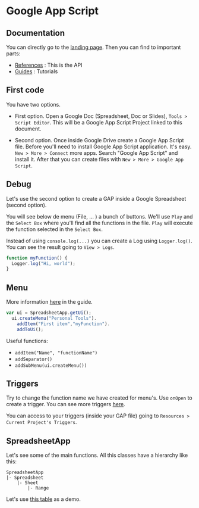 # Google App Script

## Documentation

You can directly go to the [landing page](https://developers.google.com/apps-script/?hl=en). Then you can find to important parts:
- [References](https://developers.google.com/apps-script/reference/) : This is the API
- [Guides](https://developers.google.com/apps-script/overview) : Tutorials 

## First code

You have two options.

- First option. Open a Google Doc (Spreadsheet, Doc or Slides), `Tools > Script Editor`. This will be a Google App Script Project linked to this document.

- Second option. Once inside Google Drive create a Google App Script file. Before you'll need to install Google App Script application. It's easy. `New > More > Connect` more apps. Search "Google App Script" and install it. After that you can create files with `New > More > Google App Script`.  

## Debug 

Let's use the second option to create a GAP inside a Google Spreadsheet (second option).

You will see below de menu (File, ... ) a bunch of buttons. We'll use `Play` and the `Select Box` where you'll find all the functions in the file. `Play` will execute the function selected in the `Select Box`. 

Instead of using ``console.log(...)`` you can create a Log using ``Logger.log()``. You can see the result going to ``View > Logs``.  

```javascript
function myFunction() {
  Logger.log("Hi, world");
}
```

## Menu

More information [here](https://developers.google.com/apps-script/guides/menus) in the guide. 

```javascript
var ui = SpreadsheetApp.getUi();
  ui.createMenu("Personal Tools").
  	addItem("First item","myFunction").
  	addToUi();
```	

Useful functions: 

* ``addItem("Name", "functionName")``
* ``addSeparator()``
* ``addSubMenu(ui.createMenu())``


## Triggers 

Try to change the function name we have created for menu's. Use ``onOpen`` to create a trigger. You can see more triggers [here](https://developers.google.com/apps-script/guides/triggers/). 

You can access to your triggers (inside your GAP file) going to  ``Resources > Current Project's Triggers``.

## SpreadsheetApp

Let's see some of the main functions. All this classes have a hierarchy like this:

```
SpreadsheetApp
|- Spreadsheet
	|- Sheet
		|- Range
```

Let's use [this table](https://docs.google.com/spreadsheets/d/106yf8hGzn6X4KUjclueXAdFd87HlMVwQ1EMb6mfIxxQ/edit?usp=sharing) as a demo.  

